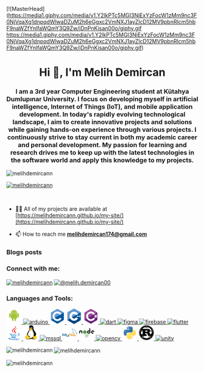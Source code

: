[![MasterHead](https://media1.giphy.com/media/v1.Y2lkPTc5MGI3NjExYzFocW1zMm9nc3F0NjVqaXg1dnpqdWlwaDZuM2h6eGgxc2VmNXJ1ayZlcD12MV9pbnRlcm5hbF9naWZfYnlfaWQmY3Q9Zw/jDnPnKisan00o/giphy.gif https://media1.giphy.com/media/v1.Y2lkPTc5MGI3NjExYzFocW1zMm9nc3F0NjVqaXg1dnpqdWlwaDZuM2h6eGgxc2VmNXJ1ayZlcD12MV9pbnRlcm5hbF9naWZfYnlfaWQmY3Q9Zw/jDnPnKisan00o/giphy.gif)

<h1 align="center">Hi 👋, I'm Melih Demircan</h1>
<h3 align="center">I am a 3rd year Computer Engineering student at Kütahya Dumlupınar University. I focus on developing myself in artificial intelligence, Internet of Things (IoT), and mobile application development. In today's rapidly evolving technological landscape, I aim to create innovative projects and solutions while gaining hands-on experience through various projects. I continuously strive to stay current in both my academic career and personal development. My passion for learning and research drives me to keep up with the latest technologies in the software world and apply this knowledge to my projects.</h3>

<p align="left"> <img src="https://komarev.com/ghpvc/?username=melihdemircann&label=Profile%20views&color=0e75b6&style=flat" alt="melihdemircann" /> </p>

<p align="left"> <a href="https://github.com/ryo-ma/github-profile-trophy"><img src="https://github-profile-trophy.vercel.app/?username=melihdemircann" alt="melihdemircann" /></a> </p>

<p align="left"> <a href="https://twitter.com/" target="blank"><img src="https://img.shields.io/twitter/follow/?logo=twitter&style=for-the-badge" alt="" /></a> </p>

- 👨‍💻 All of my projects are available at [https://melihdemircann.github.io/my-site/](https://melihdemircann.github.io/my-site/)

- 📫 How to reach me **melihdemircan174@gmail.com**

### Blogs posts
<!-- BLOG-POST-LIST:START -->
<!-- BLOG-POST-LIST:END -->

<h3 align="left">Connect with me:</h3>
<p align="left">
<a href="https://linkedin.com/in/melihdemircann" target="blank"><img align="center" src="https://raw.githubusercontent.com/rahuldkjain/github-profile-readme-generator/master/src/images/icons/Social/linked-in-alt.svg" alt="melihdemircann" height="30" width="40" /></a>
<a href="https://medium.com/@melih.demircan00" target="blank"><img align="center" src="https://raw.githubusercontent.com/rahuldkjain/github-profile-readme-generator/master/src/images/icons/Social/medium.svg" alt="@melih.demircan00" height="30" width="40" /></a>
</p>

<h3 align="left">Languages and Tools:</h3>
<p align="left"> <a href="https://developer.android.com" target="_blank" rel="noreferrer"> <img src="https://raw.githubusercontent.com/devicons/devicon/master/icons/android/android-original-wordmark.svg" alt="android" width="40" height="40"/> </a> <a href="https://www.arduino.cc/" target="_blank" rel="noreferrer"> <img src="https://cdn.worldvectorlogo.com/logos/arduino-1.svg" alt="arduino" width="40" height="40"/> </a> <a href="https://www.cprogramming.com/" target="_blank" rel="noreferrer"> <img src="https://raw.githubusercontent.com/devicons/devicon/master/icons/c/c-original.svg" alt="c" width="40" height="40"/> </a> <a href="https://www.w3schools.com/cpp/" target="_blank" rel="noreferrer"> <img src="https://raw.githubusercontent.com/devicons/devicon/master/icons/cplusplus/cplusplus-original.svg" alt="cplusplus" width="40" height="40"/> </a> <a href="https://www.w3schools.com/cs/" target="_blank" rel="noreferrer"> <img src="https://raw.githubusercontent.com/devicons/devicon/master/icons/csharp/csharp-original.svg" alt="csharp" width="40" height="40"/> </a> <a href="https://dart.dev" target="_blank" rel="noreferrer"> <img src="https://www.vectorlogo.zone/logos/dartlang/dartlang-icon.svg" alt="dart" width="40" height="40"/> </a> <a href="https://www.figma.com/" target="_blank" rel="noreferrer"> <img src="https://www.vectorlogo.zone/logos/figma/figma-icon.svg" alt="figma" width="40" height="40"/> </a> <a href="https://firebase.google.com/" target="_blank" rel="noreferrer"> <img src="https://www.vectorlogo.zone/logos/firebase/firebase-icon.svg" alt="firebase" width="40" height="40"/> </a> <a href="https://flutter.dev" target="_blank" rel="noreferrer"> <img src="https://www.vectorlogo.zone/logos/flutterio/flutterio-icon.svg" alt="flutter" width="40" height="40"/> </a> <a href="https://www.java.com" target="_blank" rel="noreferrer"> <img src="https://raw.githubusercontent.com/devicons/devicon/master/icons/java/java-original.svg" alt="java" width="40" height="40"/> </a> <a href="https://www.linux.org/" target="_blank" rel="noreferrer"> <img src="https://raw.githubusercontent.com/devicons/devicon/master/icons/linux/linux-original.svg" alt="linux" width="40" height="40"/> </a> <a href="https://www.microsoft.com/en-us/sql-server" target="_blank" rel="noreferrer"> <img src="https://www.svgrepo.com/show/303229/microsoft-sql-server-logo.svg" alt="mssql" width="40" height="40"/> </a> <a href="https://www.mysql.com/" target="_blank" rel="noreferrer"> <img src="https://raw.githubusercontent.com/devicons/devicon/master/icons/mysql/mysql-original-wordmark.svg" alt="mysql" width="40" height="40"/> </a> <a href="https://nodejs.org" target="_blank" rel="noreferrer"> <img src="https://raw.githubusercontent.com/devicons/devicon/master/icons/nodejs/nodejs-original-wordmark.svg" alt="nodejs" width="40" height="40"/> </a> <a href="https://opencv.org/" target="_blank" rel="noreferrer"> <img src="https://www.vectorlogo.zone/logos/opencv/opencv-icon.svg" alt="opencv" width="40" height="40"/> </a> <a href="https://www.python.org" target="_blank" rel="noreferrer"> <img src="https://raw.githubusercontent.com/devicons/devicon/master/icons/python/python-original.svg" alt="python" width="40" height="40"/> </a> <a href="https://www.rust-lang.org" target="_blank" rel="noreferrer"> <img src="https://raw.githubusercontent.com/devicons/devicon/master/icons/rust/rust-plain.svg" alt="rust" width="40" height="40"/> </a> <a href="https://unity.com/" target="_blank" rel="noreferrer"> <img src="https://www.vectorlogo.zone/logos/unity3d/unity3d-icon.svg" alt="unity" width="40" height="40"/> </a> </p>

<p><img align="left" src="https://github-readme-stats.vercel.app/api/top-langs?username=melihdemircann&show_icons=true&locale=en&layout=compact" alt="melihdemircann" /></p>

<p>&nbsp;<img align="center" src="https://github-readme-stats.vercel.app/api?username=melihdemircann&show_icons=true&locale=en" alt="melihdemircann" /></p>

<p><img align="center" src="https://github-readme-streak-stats.herokuapp.com/?user=melihdemircann&" alt="melihdemircann" /></p>
